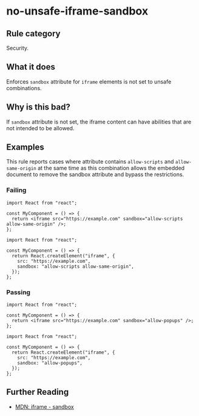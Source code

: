 # no-unsafe-iframe-sandbox

## Rule category

Security.

## What it does

Enforces `sandbox` attribute for `iframe` elements is not set to unsafe combinations.

## Why is this bad?

If `sandbox` attribute is not set, the iframe content can have abilities that are not intended to be allowed.

## Examples

This rule reports cases where attribute contains `allow-scripts` and `allow-same-origin` at the same time as this combination allows the embedded document to remove the sandbox attribute and bypass the restrictions.

### Failing

```tsx {4}
import React from "react";

const MyComponent = () => {
  return <iframe src="https://example.com" sandbox="allow-scripts allow-same-origin" />;
};
```

```tsx
import React from "react";

const MyComponent = () => {
  return React.createElement("iframe", {
    src: "https://example.com",
    sandbox: "allow-scripts allow-same-origin",
  });
};
```

### Passing

```tsx
import React from "react";

const MyComponent = () => {
  return <iframe src="https://example.com" sandbox="allow-popups" />;
};
```

```tsx
import React from "react";

const MyComponent = () => {
  return React.createElement("iframe", {
    src: "https://example.com",
    sandbox: "allow-popups",
  });
};
```

## Further Reading

- [MDN: iframe - sandbox](https://developer.mozilla.org/en-US/docs/Web/HTML/Element/iframe#attributes)
